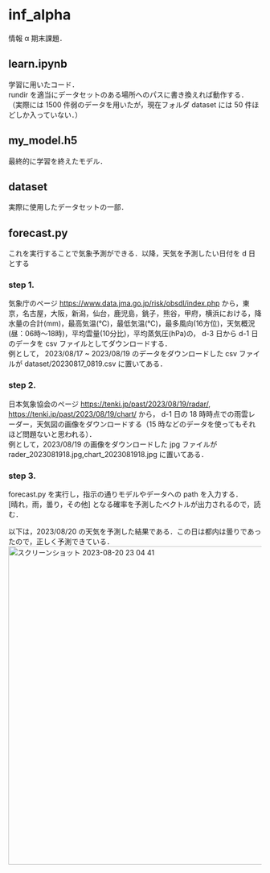 # inf_alpha

情報 α 期末課題．  

## learn.ipynb
学習に用いたコード．  
rundir を適当にデータセットのある場所へのパスに書き換えれば動作する．  
（実際には 1500 件弱のデータを用いたが，現在フォルダ dataset には 50 件ほどしか入っていない．）

## my_model.h5
最終的に学習を終えたモデル．

## dataset
実際に使用したデータセットの一部．

## forecast.py
これを実行することで気象予測ができる．以降，天気を予測したい日付を d 日とする  
  
### step 1.  
気象庁のページ https://www.data.jma.go.jp/risk/obsdl/index.php から，東京，名古屋，大阪，新潟，仙台，鹿児島，銚子，熊谷，甲府，横浜における，降水量の合計(mm)，最高気温(℃)，最低気温(℃)，最多風向(16方位)，天気概況(昼：06時〜18時)，平均雲量(10分比)，平均蒸気圧(hPa)の， d-3 日から d-1 日のデータを csv ファイルとしてダウンロードする．  
例として， 2023/08/17 ~ 2023/08/19 のデータをダウンロードした csv ファイルが dataset/20230817_0819.csv に置いてある．  
  
### step 2.  
日本気象協会のページ https://tenki.jp/past/2023/08/19/radar/, https://tenki.jp/past/2023/08/19/chart/ から， d-1 日の 18 時時点での雨雲レーダー，天気図の画像をダウンロードする（15 時などのデータを使ってもそれほど問題ないと思われる）．  
例として，2023/08/19 の画像をダウンロードした jpg ファイルが rader_2023081918.jpg,chart_2023081918.jpg に置いてある．  
  
### step 3.  
forecast.py を実行し，指示の通りモデルやデータへの path を入力する．  
[晴れ，雨，曇り，その他] となる確率を予測したベクトルが出力されるので，読む．  
  
以下は，2023/08/20 の天気を予測した結果である．この日は都内は曇りであったので，正しく予測できている．  
<img width="632" alt="スクリーンショット 2023-08-20 23 04 41" src="https://github.com/mitsu-a/inf_alpha/assets/88711918/5dbce3af-1a9d-43a6-93e9-770f6401bda8">
